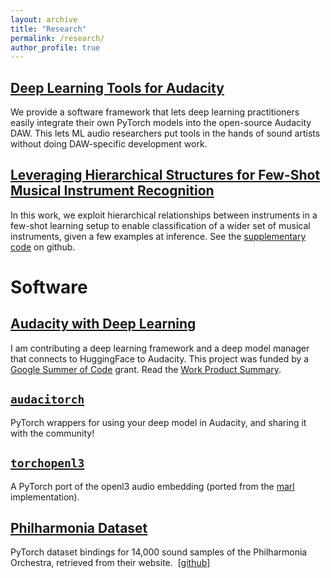 ```yaml
---
layout: archive
title: "Research"
permalink: /research/
author_profile: true
---
```


## [Deep Learning Tools for Audacity](https://interactiveaudiolab.github.io/project/audacity.html)

We provide a software framework that lets deep learning practitioners easily integrate their own PyTorch models into the open-source Audacity DAW. This lets ML audio researchers put tools in the hands of sound artists without doing DAW-specific development work.

## [Leveraging Hierarchical Structures for Few-Shot Musical Instrument Recognition](https://arxiv.org/abs/2107.07029)
In this work, we exploit hierarchical relationships between instruments in a few-shot learning setup to enable classification of a wider set of musical instruments, given a few examples at inference. See the [supplementary code](https://github.com/hugofloresgarcia/music-trees) on github. 

# Software

## [Audacity with Deep Learning](https://interactiveaudiolab.github.io/project/audacity.html)
I am contributing a deep learning framework and a deep model manager that connects to HuggingFace to Audacity. This project was funded by a [Google Summer of Code](https://summerofcode.withgoogle.com/archive/2021/projects/5097817919455232/) grant. Read the [Work Product Summary](https://www.audacityteam.org/gsoc-2021-work-product-source-separation-and-deep-learning-tools/).

## [`audacitorch`](https://github.com/hugofloresgarcia/audacitorch)
PyTorch wrappers for using your deep model in Audacity, and sharing it with the community!

## [`torchopenl3`](https://github.com/hugofloresgarcia/torchopenl3)
A PyTorch port of the openl3 audio embedding (ported from the [marl](https://github.com/marl/openl3) implementation). 

## [Philharmonia Dataset](https://github.com/hugofloresgarcia/philharmonia-dataset)
PyTorch dataset bindings for 14,000 sound samples of the Philharmonia Orchestra, retrieved from their website.
 [[github]()]